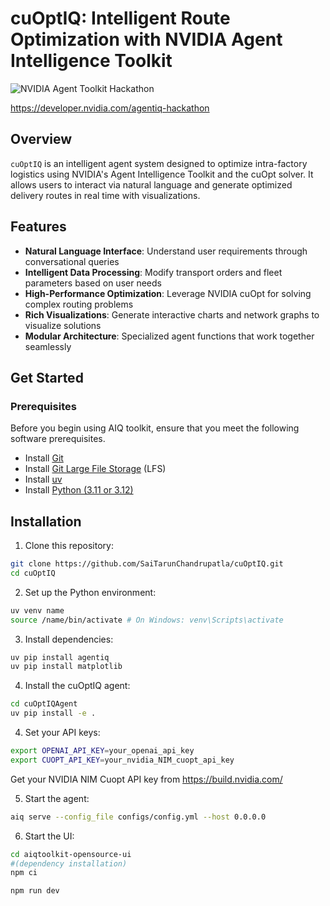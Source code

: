 # cuOptIQ: Intelligent Route Optimization with NVIDIA Agent Intelligence Toolkit

![NVIDIA Agent Toolkit Hackathon](https://img.shields.io/badge/NVIDIA-Agent%20Toolkit%20Hackathon-76B900?style=for-the-badge&logo=nvidia&logoColor=white)

https://developer.nvidia.com/agentiq-hackathon

## Overview

`cuOptIQ` is an intelligent agent system designed to optimize intra-factory logistics using NVIDIA's Agent Intelligence Toolkit and the cuOpt solver. It allows users to interact via natural language and generate optimized delivery routes in real time with visualizations.


## Features

- **Natural Language Interface**: Understand user requirements through conversational queries
- **Intelligent Data Processing**: Modify transport orders and fleet parameters based on user needs
- **High-Performance Optimization**: Leverage NVIDIA cuOpt for solving complex routing problems
- **Rich Visualizations**: Generate interactive charts and network graphs to visualize solutions
- **Modular Architecture**: Specialized agent functions that work together seamlessly

## Get Started

### Prerequisites

Before you begin using AIQ toolkit, ensure that you meet the following software prerequisites.

- Install [Git](https://git-scm.com/)
- Install [Git Large File Storage](https://git-lfs.github.com/) (LFS)
- Install [uv](https://docs.astral.sh/uv/getting-started/installation/)
- Install [Python (3.11 or 3.12)](https://www.python.org/downloads/)
## Installation

1. Clone this repository:
```bash
git clone https://github.com/SaiTarunChandrupatla/cuOptIQ.git
cd cuOptIQ
``` 

2. Set up the Python environment:
```bash
uv venv name
source /name/bin/activate # On Windows: venv\Scripts\activate
```

3. Install dependencies:
```bash
uv pip install agentiq
uv pip install matplotlib
``` 

4. Install the cuOptIQ agent:
```bash
cd cuOptIQAgent
uv pip install -e .
``` 

4. Set your API keys:
```bash
export OPENAI_API_KEY=your_openai_api_key
export CUOPT_API_KEY=your_nvidia_NIM_cuopt_api_key
```         
Get your NVIDIA NIM Cuopt API key from https://build.nvidia.com/

5. Start the agent:
```bash
aiq serve --config_file configs/config.yml --host 0.0.0.0 
``` 

6. Start the UI:
```bash
cd aiqtoolkit-opensource-ui
#(dependency installation)
npm ci 

npm run dev
``` 



